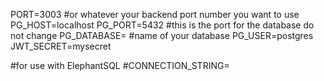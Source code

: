 PORT=3003 #or whatever your backend port number you want to use
PG_HOST=localhost
PG_PORT=5432 #this is the port for the database do not change
PG_DATABASE= #name of your database
PG_USER=postgres
JWT_SECRET=mysecret

#for use with ElephantSQL
#CONNECTION_STRING=
